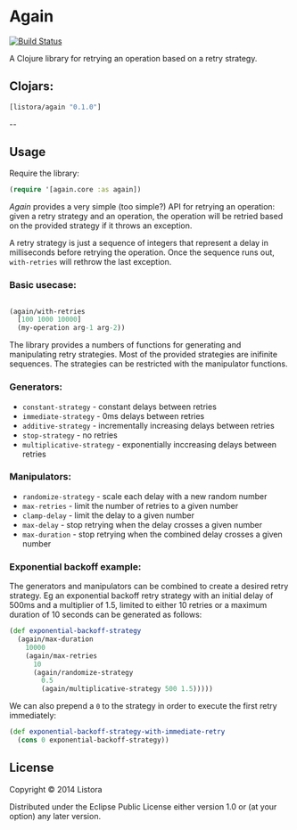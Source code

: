 # Again

[![Build Status](https://travis-ci.org/listora/again.png?branch=master)](https://travis-ci.org/listora/again)

A Clojure library for retrying an operation based on a retry strategy.

## Clojars:

```clj
[listora/again "0.1.0"]
```

--

## Usage

Require the library:

```clj
(require '[again.core :as again])
```

*Again* provides a very simple (too simple?) API for retrying an
operation: given a retry strategy and an operation, the operation will
be retried  based on the provided strategy if it throws an exception.

A retry strategy is just a sequence of integers that represent a delay
in milliseconds before retrying the operation. Once the sequence runs
out, `with-retries` will rethrow the last exception.

### Basic usecase:

```clj

(again/with-retries
  [100 1000 10000]
  (my-operation arg-1 arg-2))
```

The library provides a numbers of functions for generating and
manipulating retry strategies. Most of the provided strategies are
inifinite sequences. The strategies can be restricted with the
manipulator functions.

### Generators:

* `constant-strategy` - constant delays between retries
* `immediate-strategy` - 0ms delays between retries
* `additive-strategy` - incrementally increasing delays between retries
* `stop-strategy` - no retries
* `multiplicative-strategy` - exponentially inccreasing delays between retries

### Manipulators:

* `randomize-strategy` - scale each delay with a new random number
* `max-retries` - limit the number of retries to a given number
* `clamp-delay` - limit the delay to a given number
* `max-delay` - stop retrying when the delay crosses a given number
* `max-duration` - stop retrying when the combined delay crosses a given number

### Exponential backoff example:

The generators and manipulators can be combined to create a desired
retry strategy. Eg an exponential backoff retry strategy with an
initial delay of 500ms and a multiplier of 1.5, limited to either 10
retries or a maximum duration of 10 seconds can be generated as
follows:

```clj
(def exponential-backoff-strategy
  (again/max-duration
    10000
    (again/max-retries
      10
      (again/randomize-strategy
        0.5
        (again/multiplicative-strategy 500 1.5)))))
```

We can also prepend a `0` to the strategy in order to execute the
first retry immediately:

```clj
(def exponential-backoff-strategy-with-immediate-retry
  (cons 0 exponential-backoff-strategy))
```

## License

Copyright © 2014 Listora

Distributed under the Eclipse Public License either version 1.0 or (at
your option) any later version.
